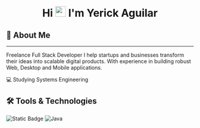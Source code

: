 <div align="center">
  
# Hi <img src="https://media4.giphy.com/media/v1.Y2lkPTc5MGI3NjExMndiY2RtYmRvOWZkMDIydTczYjhtbW5qbnlwcmJqeDNvcXY4cXU3cSZlcD12MV9pbnRlcm5hbF9naWZfYnlfaWQmY3Q9cw/hvRJCLFzcasrR4ia7z/giphy.gif" width="28"> I'm Yerick Aguilar 

</div>

## 🚀 About Me

***

Freelance Full Stack Developer
I help startups and businesses transform their ideas into scalable digital products. With experience in building robust Web, Desktop and Mobile applications.

💻 Studying Systems Engineering

## 🛠️ Tools & Technologies

![Static Badge](https://img.shields.io/badge/javascript-javascript?style=for-the-badge&logo=javascript&logoColor=%23F7DF1E&color=gray)
![Java](https://img.shields.io/badge/java-%23ED8B00.svg?style=for-the-badge&logo=openjdk&logoColor=white)
